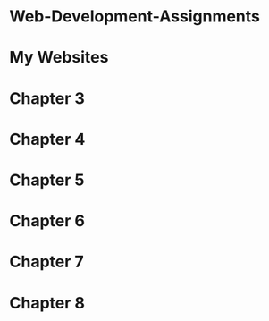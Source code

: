 # Web-Development-Assignments

# My Websites

# Chapter 3


# Chapter 4


# Chapter 5


# Chapter 6


# Chapter 7


# Chapter 8
